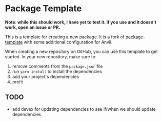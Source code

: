 # Package Template

**Note: while this should work, I have yet to test it. If you use and it doesn't work, open an issue or PR.**

This is a template for creating a new package. It is a fork of [package-template](https://github.com/fostimus/package-template) with some additional configuration for Anvil.

When creating a new repository on GitHub, you can use this template to get started. In your new repository, make sure to:

1. remove comments from the `package.json` file
2. run `yarn install` to install the dependencies
3. add your project's dependencies
4. profit

## TODO

- add devex for updating dependencies to see if/when we should update dependencies